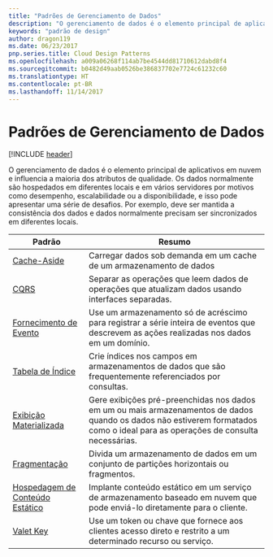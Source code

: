 ```yaml
---
title: "Padrões de Gerenciamento de Dados"
description: "O gerenciamento de dados é o elemento principal de aplicativos em nuvem e influencia a maioria dos atributos de qualidade. Os dados normalmente são hospedados em diferentes locais e em vários servidores por motivos como desempenho, escalabilidade ou a disponibilidade, e isso pode apresentar uma série de desafios. Por exemplo, deve ser mantida a consistência dos dados e dados normalmente precisam ser sincronizados em diferentes locais."
keywords: "padrão de design"
author: dragon119
ms.date: 06/23/2017
pnp.series.title: Cloud Design Patterns
ms.openlocfilehash: a009a06268f114ab7be4544dd81710612dabd8f4
ms.sourcegitcommit: b0482d49aab0526be386837702e7724c61232c60
ms.translationtype: HT
ms.contentlocale: pt-BR
ms.lasthandoff: 11/14/2017
---
```

# <a name="data-management-patterns"></a>Padrões de Gerenciamento de Dados

[!INCLUDE [header](../../_includes/header.md)]

O gerenciamento de dados é o elemento principal de aplicativos em nuvem e influencia a maioria dos atributos de qualidade. Os dados normalmente são hospedados em diferentes locais e em vários servidores por motivos como desempenho, escalabilidade ou a disponibilidade, e isso pode apresentar uma série de desafios. Por exemplo, deve ser mantida a consistência dos dados e dados normalmente precisam ser sincronizados em diferentes locais.

| Padrão | Resumo |
| ------- | ------- |
| [Cache-Aside](../cache-aside.md) | Carregar dados sob demanda em um cache de um armazenamento de dados |
| [CQRS](../cqrs.md) | Separar as operações que leem dados de operações que atualizam dados usando interfaces separadas. |
| [Fornecimento de Evento](../event-sourcing.md) | Use um armazenamento só de acréscimo para registrar a série inteira de eventos que descrevem as ações realizadas nos dados em um domínio. |
| [Tabela de Índice](../index-table.md) | Crie índices nos campos em armazenamentos de dados que são frequentemente referenciados por consultas. |
| [Exibição Materializada](../materialized-view.md) | Gere exibições pré-preenchidas nos dados em um ou mais armazenamentos de dados quando os dados não estiverem formatados como o ideal para as operações de consulta necessárias. |
| [Fragmentação](../sharding.md) | Divida um armazenamento de dados em um conjunto de partições horizontais ou fragmentos. |
| [Hospedagem de Conteúdo Estático](../static-content-hosting.md) | Implante conteúdo estático em um serviço de armazenamento baseado em nuvem que pode enviá-lo diretamente para o cliente. |
| [Valet Key](../valet-key.md) | Use um token ou chave que fornece aos clientes acesso direto e restrito a um determinado recurso ou serviço. |